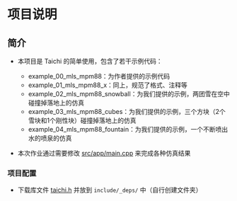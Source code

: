 # 项目说明

## 简介

- 本项目是 Taichi 的简单使用，包含了若干示例代码： 
  - example_00_mls_mpm88：为作者提供的示例代码
  - example_01_mls_mpm88_x：同上，规范了格式、注释等
  - example_02_mls_mpm88_snowball：为我们提供的示例，两团雪在空中碰撞掉落地上的仿真
  - example_03_mls_mpm88_cubes：为我们提供的示例，三个方块（2个雪块和1个刚性块）碰撞掉落地上的仿真
  - example_04_mls_mpm88_fountain：为我们提供的示例，一个不断喷出水的喷泉的仿真

- 本次作业通过需要修改 [src/app/main.cpp](src/app/main.cpp) 来完成各种仿真结果

### 项目配置

- 下载库文件 [taichi.h](https://cdn.jsdelivr.net/gh/Ubpa/USTC_CG_Data@master/Homeworks/07_SimulationTaichi/mls_mpm88/taichi.h) 并放到 `include/_deps/` 中（自行创建文件夹）

